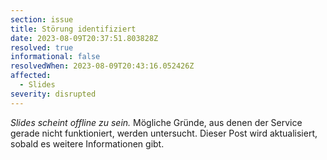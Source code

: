 ```yaml
---
section: issue
title: Störung identifiziert
date: 2023-08-09T20:37:51.803828Z
resolved: true
informational: false
resolvedWhen: 2023-08-09T20:43:16.052426Z
affected:
  - Slides
severity: disrupted
---
```

*Slides scheint offline zu sein.* Mögliche Gründe, aus denen der Service gerade nicht funktioniert, werden untersucht. Dieser Post wird aktualisiert, sobald es weitere Informationen gibt.

        